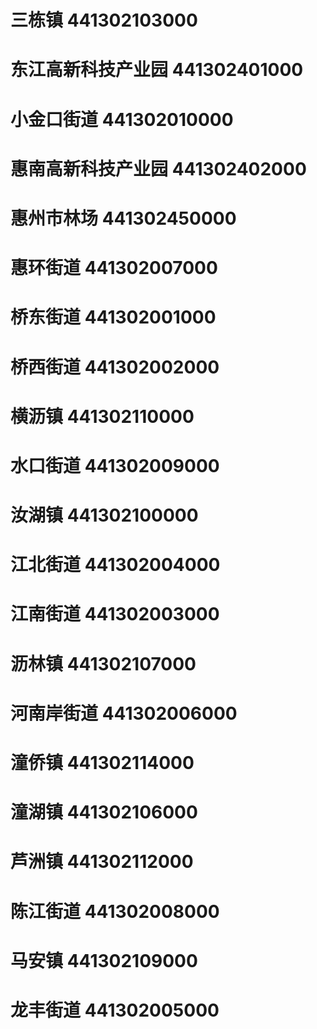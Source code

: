 # 三栋镇 441302103000
# 东江高新科技产业园 441302401000
# 小金口街道 441302010000
# 惠南高新科技产业园 441302402000
# 惠州市林场 441302450000
# 惠环街道 441302007000
# 桥东街道 441302001000
# 桥西街道 441302002000
# 横沥镇 441302110000
# 水口街道 441302009000
# 汝湖镇 441302100000
# 江北街道 441302004000
# 江南街道 441302003000
# 沥林镇 441302107000
# 河南岸街道 441302006000
# 潼侨镇 441302114000
# 潼湖镇 441302106000
# 芦洲镇 441302112000
# 陈江街道 441302008000
# 马安镇 441302109000
# 龙丰街道 441302005000
